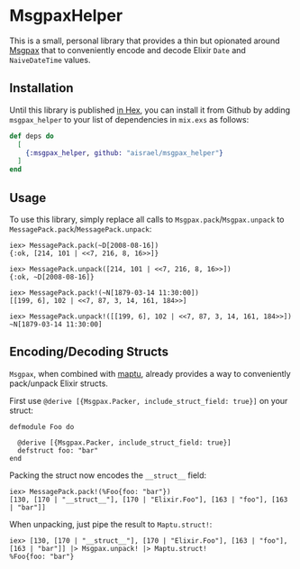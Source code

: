 # MsgpaxHelper

This is a small, personal library that provides a thin but opionated around [Msgpax](https://github.com/lexmag/msgpax) that to conveniently encode and decode Elixir
`Date` and `NaiveDateTime` values.

## Installation

Until this library is published [in Hex](https://hex.pm/docs/publish), you can install it from Github by adding `msgpax_helper` to your list of dependencies in `mix.exs` as follows:

```elixir
def deps do
  [
    {:msgpax_helper, github: "aisrael/msgpax_helper"}
  ]
end
```

## Usage

To use this library, simply replace all calls to `Msgpax.pack`/`Msgpax.unpack` to `MessagePack.pack`/`MessagePack.unpack`:

```
iex> MessagePack.pack(~D[2008-08-16])
{:ok, [214, 101 | <<7, 216, 8, 16>>]}

iex> MessagePack.unpack([214, 101 | <<7, 216, 8, 16>>])
{:ok, ~D[2008-08-16]}

iex> MessagePack.pack!(~N[1879-03-14 11:30:00])
[[199, 6], 102 | <<7, 87, 3, 14, 161, 184>>]

iex> MessagePack.unpack!([[199, 6], 102 | <<7, 87, 3, 14, 161, 184>>])
~N[1879-03-14 11:30:00]
```

## Encoding/Decoding Structs

`Msgpax`, when combined with [maptu](https://github.com/lexhide/maptu), already provides a way to conveniently pack/unpack Elixir structs.

First use `@derive [{Msgpax.Packer, include_struct_field: true}]` on your struct:

```
defmodule Foo do

  @derive [{Msgpax.Packer, include_struct_field: true}]
  defstruct foo: "bar"
end
```

Packing the struct now encodes the `__struct__` field:

```
iex> MessagePack.pack!(%Foo{foo: "bar"})
[130, [170 | "__struct__"], [170 | "Elixir.Foo"], [163 | "foo"], [163 | "bar"]]
```

When unpacking, just pipe the result to `Maptu.struct!`:

```
iex> [130, [170 | "__struct__"], [170 | "Elixir.Foo"], [163 | "foo"], [163 | "bar"]] |> Msgpax.unpack! |> Maptu.struct!
%Foo{foo: "bar"}
```
